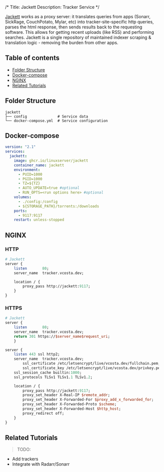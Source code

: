 /*
Title: Jackett
Description: Tracker Service
*/

[Jackett](https://github.com/Jackett/Jackett) works as a proxy server: it translates queries from apps (Sonarr, SickRage, CouchPotato, Mylar, etc) into tracker-site-specific http queries, parses the html response, then sends results back to the requesting software. This allows for getting recent uploads (like RSS) and performing searches. Jackett is a single repository of maintained indexer scraping & translation logic - removing the burden from other apps.
## Table of contents
- [Folder Structure](#folder-structure)
- [Docker-compose](#docker-compose)
- [NGINX](#nginx)
- [Related Tutorials](#related-tutorials)

## Folder Structure
```
jackett
├── config              # Service data
└── docker-compose.yml  # Service configuration
```
## Docker-compose

```yaml
version: "2.1"
services:
  jackett:
    image: ghcr.io/linuxserver/jackett
    container_name: jackett
    environment:
      - PUID=1000
      - PGID=1000
      - TZ=${TZ}
      - AUTO_UPDATE=true #optional
      - RUN_OPTS=<run options here> #optional
    volumes:
      - ./config:/config
      - ${STORAGE_PATH}/torrents:/downloads
    ports:
      - 9117:9117
    restart: unless-stopped
```
## NGINX

### HTTP

```perl
# Jackett
server {
    listen       80;
    server_name  tracker.vcosta.dev;

    location / {
        proxy_pass http://jackett:9117;
    }
}
```
### HTTPS
```perl
# Jackett
server {
    listen       80;
    server_name  tracker.vcosta.dev;
    return 301 https://$server_name$request_uri;
    }

server {
    listen 443 ssl http2;
    server_name  tracker.vcosta.dev;
        ssl_certificate /etc/letsencrypt/live/vcosta.dev/fullchain.pem;
        ssl_certificate_key /etc/letsencrypt/live/vcosta.dev/privkey.pem;
    ssl_session_cache builtin:1000;
    ssl_protocols TLSv1 TLSv1.1 TLSv1.2;

    location / {
        proxy_pass http://jackett:9117;
        proxy_set_header X-Real-IP $remote_addr;
        proxy_set_header X-Forwarded-For $proxy_add_x_forwarded_for;
        proxy_set_header X-Forwarded-Proto $scheme;
        proxy_set_header X-Forwarded-Host $http_host;
        proxy_redirect off;
    }
}
```
## Related Tutorials

> TODO: 
  - Add trackers
  - Integrate with Radarr/Sonarr

